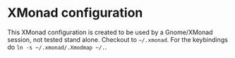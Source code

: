 # XMonad configuration

This XMonad configuration is created to be used by a Gnome/XMonad
session, not tested stand alone. Checkout to ``~/.xmonad``. For the
keybindings do ``ln -s ~/.xmonad/.Xmodmap ~/.``.
